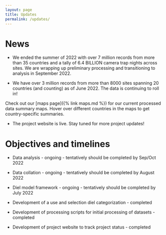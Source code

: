 ```yaml
---
layout: page
title: Updates
permalink: /updates/
---
```


# News

* We ended the summer of 2022 with over 7 million records from more than 35 countries and a tally of 6.4 BILLION camera trap nights across sites. We are wrapping up preliminary processing and transitioning to analysis in September 2022.

* We have over 3 million records from more than 8000 sites spanning 20 countries (and counting) as of June 2022. The data is continuing to roll in! 

Check out our [maps page]({% link maps.md %}) for our current processed data summary maps. Hover over different countries in the maps to get country-specific summaries.

* The project website is live. Stay tuned for more project updates!


# Objectives and timelines

* Data analysis - ongoing - tentatively should be completed by Sep/Oct 2022

* Data collation - ongoing - tentatively should be completed by August 2022

* Diel model framework - ongoing - tentatively should be completed by July 2022

* Development of a use and selection diel categorization - completed

* Development of processing scripts for initial processing of datasets - completed

* Development of project website to track project status - completed
